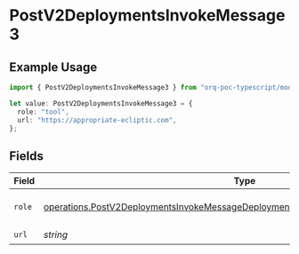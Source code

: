 # PostV2DeploymentsInvokeMessage3

## Example Usage

```typescript
import { PostV2DeploymentsInvokeMessage3 } from "orq-poc-typescript/models/operations";

let value: PostV2DeploymentsInvokeMessage3 = {
  role: "tool",
  url: "https://appropriate-ecliptic.com",
};
```

## Fields

| Field                                                                                                                                                                                    | Type                                                                                                                                                                                     | Required                                                                                                                                                                                 | Description                                                                                                                                                                              |
| ---------------------------------------------------------------------------------------------------------------------------------------------------------------------------------------- | ---------------------------------------------------------------------------------------------------------------------------------------------------------------------------------------- | ---------------------------------------------------------------------------------------------------------------------------------------------------------------------------------------- | ---------------------------------------------------------------------------------------------------------------------------------------------------------------------------------------- |
| `role`                                                                                                                                                                                   | [operations.PostV2DeploymentsInvokeMessageDeploymentsResponse200TextEventStreamRole](../../models/operations/postv2deploymentsinvokemessagedeploymentsresponse200texteventstreamrole.md) | :heavy_check_mark:                                                                                                                                                                       | The role of the prompt message                                                                                                                                                           |
| `url`                                                                                                                                                                                    | *string*                                                                                                                                                                                 | :heavy_check_mark:                                                                                                                                                                       | N/A                                                                                                                                                                                      |